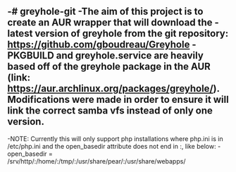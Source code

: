 -# greyhole-git
-The aim of this project is to create an AUR wrapper that will download the 
-latest version of greyhole from the git repository: https://github.com/gboudreau/Greyhole
-PKGBUILD and greyhole.service are heavily based off of the greyhole package in the AUR (link: https://aur.archlinux.org/packages/greyhole/). Modifications were made in order to ensure it will link the correct samba vfs instead of only one version.
-
-NOTE: Currently this will only support php installations where php.ini is in /etc/php.ini and the open_basedir attribute does not end in :, like below:
-open_basedir = /srv/http/:/home/:/tmp/:/usr/share/pear/:/usr/share/webapps/
